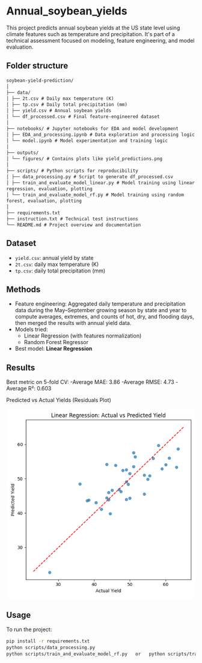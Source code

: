 # Annual_soybean_yields

This project predicts annual soybean yields at the US state level using climate features such as temperature and precipitation. It's part of a technical assessment focused on modeling, feature engineering, and model evaluation.

## Folder structure

```plaintext
soybean-yield-prediction/
│
├── data/
│ ├── 2t.csv # Daily max temperature (K)
│ ├── tp.csv # Daily total precipitation (mm)
│ ├── yield.csv # Annual soybean yields
│ └── df_processed.csv # Final feature-engineered dataset
│
├── notebooks/ # Jupyter notebooks for EDA and model development
│ ├── EDA_and_processing.ipynb # Data exploration and processing logic
│ └── model.ipynb # Model experimentation and training logic
│
├── outputs/
│ └── figures/ # Contains plots like yield_predictions.png
│
├── scripts/ # Python scripts for reproducibility
│ ├── data_processing.py # Script to generate df_processed.csv
│ ├── train_and_evaluate_model_linear.py # Model training using linear regression, evaluation, plotting
│ └── train_and_evaluate_model_rf.py # Model training using random forest, evaluation, plotting
│
├── requirements.txt
├── instruction.txt # Technical test instructions
└── README.md # Project overview and documentation
```

## Dataset

- `yield.csv`: annual yield by state
- `2t.csv`: daily max temperature (K)
- `tp.csv`: daily total precipitation (mm)

## Methods

- Feature engineering: Aggregated daily temperature and precipitation data during the May–September growing season by state and year to compute averages, extremes, and counts of hot, dry, and flooding days, then merged the results with annual yield data.
- Models tried:
  - Linear Regression (with features normalization)
  - Random Forest Regressor
- Best model: **Linear Regression**

## Results

Best metric on 5-fold CV:
-Average MAE: 3.86
-Average RMSE: 4.73
-Average R²: 0.603

Predicted vs Actual Yields (Residuals Plot)

![prediction_plot](outputs/figures/yield_predictions_linear.png)

## Usage

To run the project:

```bash
pip install -r requirements.txt
python scripts/data_processing.py
python scripts/train_and_evaluate_model_rf.py   or   python scripts/train_and_evaluate_model_linear.py
```
